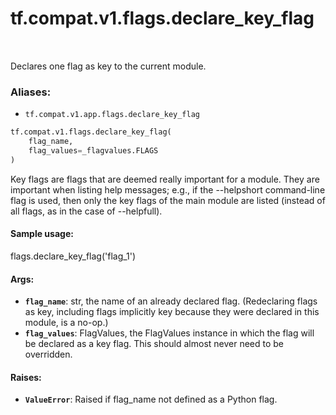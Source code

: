 <div itemscope itemtype="http://developers.google.com/ReferenceObject">
<meta itemprop="name" content="tf.compat.v1.flags.declare_key_flag" />
<meta itemprop="path" content="Stable" />
</div>

# tf.compat.v1.flags.declare_key_flag

<!-- Insert buttons -->

<table class="tfo-notebook-buttons tfo-api" align="left">
</table>



<!-- Start diff -->
Declares one flag as key to the current module.

### Aliases:

* `tf.compat.v1.app.flags.declare_key_flag`


``` python
tf.compat.v1.flags.declare_key_flag(
    flag_name,
    flag_values=_flagvalues.FLAGS
)
```



<!-- Placeholder for "Used in" -->

Key flags are flags that are deemed really important for a module.
They are important when listing help messages; e.g., if the
--helpshort command-line flag is used, then only the key flags of the
main module are listed (instead of all flags, as in the case of
--helpfull).

#### Sample usage:


flags.declare_key_flag('flag_1')



#### Args:


* <b>`flag_name`</b>: str, the name of an already declared flag.
    (Redeclaring flags as key, including flags implicitly key
    because they were declared in this module, is a no-op.)
* <b>`flag_values`</b>: FlagValues, the FlagValues instance in which the flag will
    be declared as a key flag. This should almost never need to be
    overridden.


#### Raises:


* <b>`ValueError`</b>: Raised if flag_name not defined as a Python flag.
